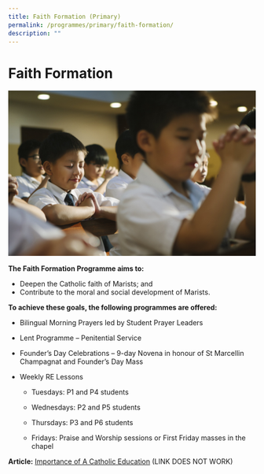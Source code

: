 ```yaml
---
title: Faith Formation (Primary)
permalink: /programmes/primary/faith-formation/
description: ""
---
```

# Faith Formation

![](/images/Faith%20Formation/faith%20formation.jpg)

**The Faith Formation Programme aims to:**

*   Deepen the Catholic faith of Marists; and
*   Contribute to the moral and social development of Marists.

  

**To achieve these goals, the following programmes are offered:**   

*   Bilingual Morning Prayers led by Student Prayer Leaders  
    
*   Lent Programme – Penitential Service  
    
*   Founder’s Day Celebrations – 9-day Novena in honour of St Marcellin Champagnat and Founder’s Day Mass  
    
*   Weekly RE Lessons  
    

    *   Tuesdays: P1 and P4 students  
    
    *   Wednesdays: P2 and P5 students  
    
    *   Thursdays: P3 and P6 students  
    
    *   Fridays: Praise and Worship sessions or First Friday masses in the chapel

**Article:** [Importance of A Catholic Education](https://catholicnews.sg/2020/07/16/importance-of-a-catholic-education/) (LINK DOES NOT WORK)